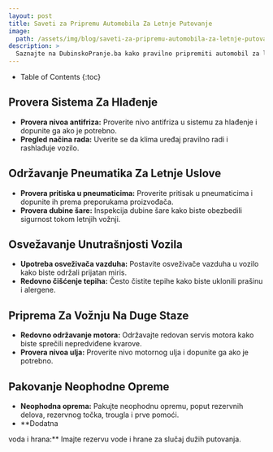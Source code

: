```yaml
---
layout: post
title: Saveti za Pripremu Automobila Za Letnje Putovanje
image: 
  path: /assets/img/blog/saveti-za-pripremu-automobila-za-letnje-putovanje_dubinsko-pranje-ba.png
description: >
  Saznajte na DubinskoPranje.ba kako pravilno pripremiti automobil za letnje putovanje. Saveti za proveru sistema za hlađenje, osvežavanje unutrašnjosti i održavanje pneumatika.
---
```



- Table of Contents
{:toc}


## Provera Sistema Za Hlađenje

- **Provera nivoa antifriza:** Proverite nivo antifriza u sistemu za hlađenje i dopunite ga ako je potrebno.
- **Pregled načina rada:** Uverite se da klima uređaj pravilno radi i rashlađuje vozilo.

## Održavanje Pneumatika Za Letnje Uslove

- **Provera pritiska u pneumaticima:** Proverite pritisak u pneumaticima i dopunite ih prema preporukama proizvođača.
- **Provera dubine šare:** Inspekcija dubine šare kako biste obezbedili sigurnost tokom letnjih vožnji.

## Osvežavanje Unutrašnjosti Vozila

- **Upotreba osveživača vazduha:** Postavite osveživače vazduha u vozilo kako biste održali prijatan miris.
- **Redovno čišćenje tepiha:** Često čistite tepihe kako biste uklonili prašinu i alergene.

## Priprema Za Vožnju Na Duge Staze

- **Redovno održavanje motora:** Održavajte redovan servis motora kako biste sprečili nepredviđene kvarove.
- **Provera nivoa ulja:** Proverite nivo motornog ulja i dopunite ga ako je potrebno.

## Pakovanje Neophodne Opreme

- **Neophodna oprema:** Pakujte neophodnu opremu, poput rezervnih delova, rezervnog točka, trougla i prve pomoći.
- **Dodatna

 voda i hrana:** Imajte rezervu vode i hrane za slučaj dužih putovanja.